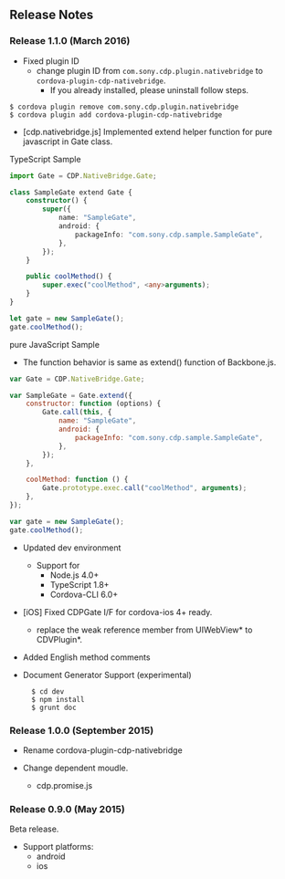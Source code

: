 ﻿## Release Notes

### Release 1.1.0 (March 2016)

* Fixed plugin ID
  - change plugin ID from `com.sony.cdp.plugin.nativebridge` to `cordova-plugin-cdp-nativebridge`.
    - If you already installed, please uninstall follow steps.

```
$ cordova plugin remove com.sony.cdp.plugin.nativebridge
$ cordova plugin add cordova-plugin-cdp-nativebridge
```

* [cdp.nativebridge.js] Implemented extend helper function for pure javascript in Gate class.

TypeScript Sample

```typescript
import Gate = CDP.NativeBridge.Gate;

class SampleGate extend Gate {
    constructor() {
        super({
            name: "SampleGate",
            android: {
                packageInfo: "com.sony.cdp.sample.SampleGate",
            },
        });
    }

    public coolMethod() {
        super.exec("coolMethod", <any>arguments);
    }
}

let gate = new SampleGate();
gate.coolMethod();
```

pure JavaScript Sample

  - The function behavior is same as extend() function of Backbone.js.

```javascript
var Gate = CDP.NativeBridge.Gate;

var SampleGate = Gate.extend({
    constructor: function (options) {
        Gate.call(this, {
            name: "SampleGate",
            android: {
                packageInfo: "com.sony.cdp.sample.SampleGate",
            },
        });
    },

    coolMethod: function () {
        Gate.prototype.exec.call("coolMethod", arguments);
    },
});

var gate = new SampleGate();
gate.coolMethod();
```

* Updated dev environment
  - Support for
    - Node.js 4.0+
    - TypeScript 1.8+
    - Cordova-CLI 6.0+

* [iOS] Fixed CDPGate I/F for cordova-ios 4+ ready.
  - replace the weak reference member from UIWebView* to CDVPlugin*.

* Added English method comments

* Document Generator Support (experimental)

        $ cd dev
        $ npm install
        $ grunt doc


### Release 1.0.0 (September 2015)

* Rename cordova-plugin-cdp-nativebridge

* Change dependent moudle.
  - cdp.promise.js


### Release 0.9.0 (May 2015)

Beta release.

* Support platforms:
  * android
  * ios

